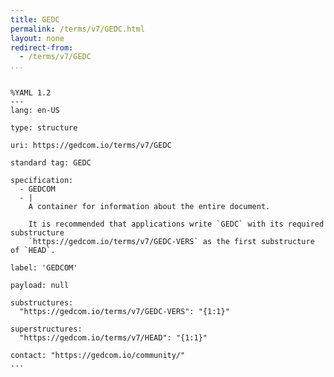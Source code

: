 ```yaml
---
title: GEDC
permalink: /terms/v7/GEDC.html
layout: none
redirect-from:
  - /terms/v7/GEDC
...
```


```

%YAML 1.2
---
lang: en-US

type: structure

uri: https://gedcom.io/terms/v7/GEDC

standard tag: GEDC

specification:
  - GEDCOM
  - |
    A container for information about the entire document.
    
    It is recommended that applications write `GEDC` with its required substructure
    `https://gedcom.io/terms/v7/GEDC-VERS` as the first substructure of `HEAD`.

label: 'GEDCOM'

payload: null

substructures:
  "https://gedcom.io/terms/v7/GEDC-VERS": "{1:1}"

superstructures:
  "https://gedcom.io/terms/v7/HEAD": "{1:1}"

contact: "https://gedcom.io/community/"
...

```
